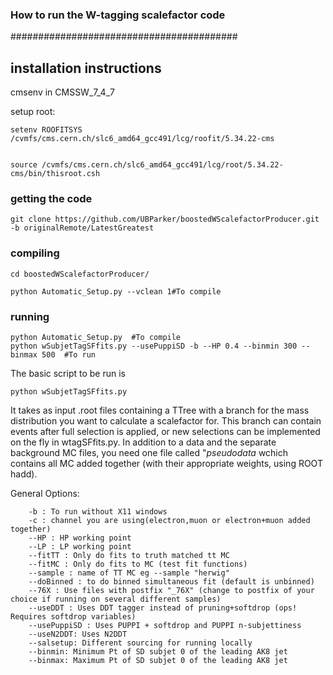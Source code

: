 
### How to run the W-tagging scalefactor code ###
#########################################

## installation instructions
cmsenv in CMSSW_7_4_7

setup root:

```
setenv ROOFITSYS /cvmfs/cms.cern.ch/slc6_amd64_gcc491/lcg/roofit/5.34.22-cms


source /cvmfs/cms.cern.ch/slc6_amd64_gcc491/lcg/root/5.34.22-cms/bin/thisroot.csh
```
### getting the code
```
git clone https://github.com/UBParker/boostedWScalefactorProducer.git -b originalRemote/LatestGreatest 
```
### compiling
```
cd boostedWScalefactorProducer/

python Automatic_Setup.py --vclean 1#To compile
```
### running
```
python Automatic_Setup.py  #To compile
python wSubjetTagSFfits.py --usePuppiSD -b --HP 0.4 --binmin 300 --binmax 500  #To run
```

The basic script to be run is 

```
python wSubjetTagSFfits.py
```
It takes as input .root files containing a TTree with a branch for the mass distribution you want to calculate a scalefactor for. This branch can contain events after full selection is applied, or new selections can be implemented on the fly in wtagSFfits.py. In addition to a data and the separate background MC files, you need one file called "*pseudodata* wchich contains all MC added together (with their appropriate weights, using ROOT hadd).

   
   General Options:
```
    -b : To run without X11 windows
    -c : channel you are using(electron,muon or electron+muon added together)
    --HP : HP working point
    --LP : LP working point
    --fitTT : Only do fits to truth matched tt MC
    --fitMC : Only do fits to MC (test fit functions)
    --sample : name of TT MC eg --sample "herwig"
    --doBinned : to do binned simultaneous fit (default is unbinned)
    --76X : Use files with postfix "_76X" (change to postfix of your choice if running on several different samples)
    --useDDT : Uses DDT tagger instead of pruning+softdrop (ops! Requires softdrop variables)
    --usePuppiSD : Uses PUPPI + softdrop and PUPPI n-subjettiness
    --useN2DDT: Uses N2DDT
    --salsetup: Different sourcing for running locally 
    --binmin: Minimum Pt of SD subjet 0 of the leading AK8 jet
    --binmax: Maximum Pt of SD subjet 0 of the leading AK8 jet
```
